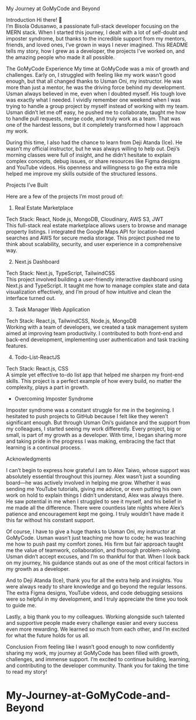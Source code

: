 
My Journey at GoMyCode and Beyond

 Introduction
Hi there! 👋  
I’m Bisola Odusanwo, a passionate full-stack developer focusing on the MERN stack. When I started this journey, I dealt with a lot of self-doubt and imposter syndrome, but thanks to the incredible support from my mentors, friends, and loved ones, I’ve grown in ways I never imagined. This README tells my story, how I grew as a developer, the projects I’ve worked on, and the amazing people who made it all possible.

 The GoMyCode Experience
My time at GoMyCode was a mix of growth and challenges. Early on, I struggled with feeling like my work wasn’t good enough, but that all changed thanks to Usman Oni, my instructor. He was more than just a mentor, he was the driving force behind my development. Usman always believed in me, even when I doubted myself. His tough love was exactly what I needed. I vividly remember one weekend when I was trying to handle a group project by myself instead of working with my team. Usman didn’t let me off easy, he pushed me to collaborate, taught me how to handle pull requests, merge code, and truly work as a team. That was one of the hardest lessons, but it completely transformed how I approach my work.

During this time, I also had the chance to learn from Deji Atanda (Ice). He wasn’t my official instructor, but he was always willing to help out. Deji’s morning classes were full of insight, and he didn’t hesitate to explain complex concepts, debug issues, or share resources like Figma designs and YouTube videos. His openness and willingness to go the extra mile helped me improve my skills outside of the structured lessons.


Projects I’ve Built

Here are a few of the projects I’m most proud of:

1. Real Estate Marketplace

Tech Stack: React, Node.js, MongoDB, Cloudinary, AWS S3, JWT  
This full-stack real estate marketplace allows users to browse and manage property listings. I integrated the Google Maps API for location-based searches and AWS for secure media storage. This project pushed me to think about scalability, security, and user experience in a comprehensive way.

2. Next.js Dashboard

Tech Stack: Next.js, TypeScript, TailwindCSS  
This project involved building a user-friendly interactive dashboard using Next.js and TypeScript. It taught me how to manage complex state and data visualization effectively, and I’m proud of how intuitive and clean the interface turned out.

3. Task Manager Web Application

Tech Stack: React.js, TailwindCSS, Node.js, MongoDB  
Working with a team of developers, we created a task management system aimed at improving team productivity. I contributed to both front-end and back-end development, implementing user authentication and task tracking features.

4. Todo-List-ReactJS

Tech Stack: React.js, CSS  
A simple yet effective to-do list app that helped me sharpen my front-end skills. This project is a perfect example of how every build, no matter the complexity, plays a part in growth.

- Overcoming Imposter Syndrome

Imposter syndrome was a constant struggle for me in the beginning. I hesitated to push projects to GitHub because I felt like they weren’t significant enough. But through Usman Oni’s guidance and the support from my colleagues, I started seeing my work differently. Every project, big or small, is part of my growth as a developer. With time, I began sharing more and taking pride in the progress I was making, embracing the fact that learning is a continual process.


 Acknowledgments

I can’t begin to express how grateful I am to Alex Taiwo, whose support was absolutely essential throughout this journey. Alex wasn’t just a sounding board—he was actively involved in helping me grow. Whether it was sending me YouTube tutorials, giving me advice, or even putting his own work on hold to explain things I didn’t understand, Alex was always there. He saw potential in me when I struggled to see it myself, and his belief in me made all the difference. There were countless late nights where Alex’s patience and encouragement kept me going. I truly wouldn’t have made it this far without his constant support.

Of course, I have to give a huge thanks to Usman Oni, my instructor at GoMyCode. Usman wasn’t just teaching me how to code; he was teaching me how to push past my comfort zones. His firm but fair approach taught me the value of teamwork, collaboration, and thorough problem-solving. Usman didn’t accept excuses, and I’m so thankful for that. When I look back on my journey, his guidance stands out as one of the most critical factors in my growth as a developer.

And to Deji Atanda (Ice), thank you for all the extra help and insights. You were always ready to share knowledge and go beyond the regular lessons. The extra Figma designs, YouTube videos, and code debugging sessions were so helpful in my development, and I truly appreciate the time you took to guide me.

Lastly, a big thank you to my colleagues. Working alongside such talented and supportive people made every challenge easier and every success even more rewarding. We learned so much from each other, and I’m excited for what the future holds for us all.

 Conclusion
From feeling like I wasn’t good enough to now confidently sharing my work, my journey at GoMyCode has been filled with growth, challenges, and immense support. I’m excited to continue building, learning, and contributing to the developer community. Thank you for taking the time to read my story!


# My-Journey-at-GoMyCode-and-Beyond
